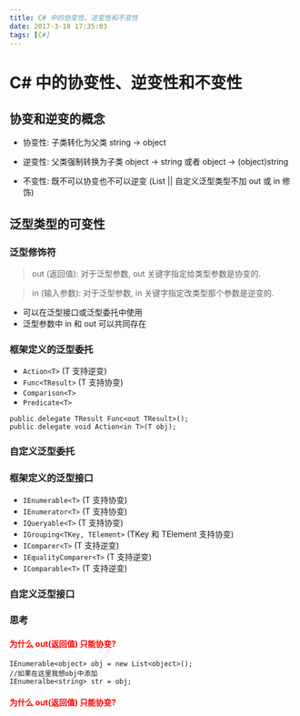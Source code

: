 ```yaml
---
title: C# 中的协变性、逆变性和不变性
date: 2017-3-18 17:35:03
tags: [C#]
---
```


# C# 中的协变性、逆变性和不变性

## 协变和逆变的概念&ensp;

* 协变性: 子类转化为父类 string -> object

* 逆变性: 父类强制转换为子类 object -> string 或者 object -> (object)string

* 不变性: 既不可以协变也不可以逆变 (List<T> || 自定义泛型类型不加 out 或 in 修饰)

## 泛型类型的可变性
### 泛型修饰符

> out (返回值): 对于泛型参数, out 关键字指定给类型参数是协变的.

> in (输入参数): 对于泛型参数, in 关键字指定改类型那个参数是逆变的.

* 可以在泛型接口或泛型委托中使用
* 泛型参数中 in 和 out 可以共同存在

<!--more-->

### 框架定义的泛型委托
* `Action<T>` (T 支持逆变)
* `Func<TResult>` (T 支持协变)
* `Comparison<T>`
* `Predicate<T>`
```
public delegate TResult Func<out TResult>();
public delegate void Action<in T>(T obj);
```

### 自定义泛型委托


### 框架定义的泛型接口
* `IEnumerable<T>` (T 支持协变)
* `IEnumerator<T>` (T 支持协变)
* `IQueryable<T>` (T 支持协变)
* `IGrouping<TKey, TElement>` (TKey 和 TElement 支持协变)
* `IComparer<T>` (T 支持逆变)
* `IEqualityComparer<T>` (T 支持逆变)
* `IComparable<T>` (T 支持逆变)

### 自定义泛型接口

### 思考
#### <p style="color:red;"> 为什么 out(返回值) 只能协变? </p>
```
IEnumerable<object> obj = new List<object>();
//如果在这里我想obj中添加
IEnumeralbe<string> str = obj;
```
#### <p style="color:red;"> 为什么 out(返回值) 只能协变? </p>

